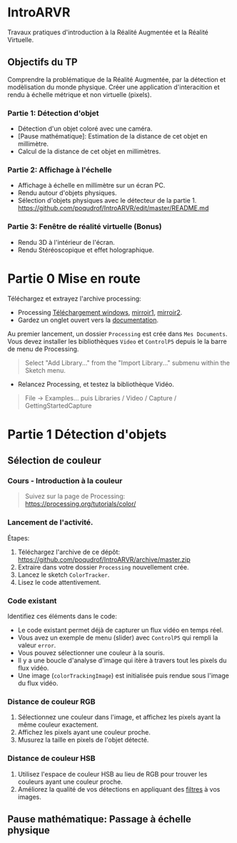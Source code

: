 # IntroARVR
Travaux pratiques d'introduction à la Réalité Augmentée et la Réalité Virtuelle. 



## Objectifs du TP

Comprendre la problématique de la Réalité Augmentée, par la détection et modèlisation du monde physique. 
Créer une application d'interacition et rendu à échelle métrique et non virtuelle (pixels). 

### Partie 1: Détection d'objet

* Détection d'un objet coloré avec une caméra. 
* [Pause mathématique]: Estimation de la distance de cet objet en millimètre.
* Calcul de la distance de cet objet en millimètres.

### Partie 2: Affichage à l'échelle

* Affichage à échelle en millimètre sur un écran PC. 
* Rendu autour d'objets physiques. 
* Sélection d'objets physiques avec le détecteur de la partie 1. https://github.com/poqudrof/IntroARVR/edit/master/README.md

### Partie 3: Fenêtre de réalité virtuelle (Bonus)

* Rendu 3D à l'intérieur de l'écran.
* Rendu Stéréoscopique et effet holographique.



# Partie 0 Mise en route 

Téléchargez et extrayez l'archive processing:

* Processing [Téléchargement windows](http://download.processing.org/processing-3.5.3-windows64.zip), [mirroir1](http://vps601605.ovh.net/rails/processing-3.5.3-windows64.zip), [mirroir2](http://dist.rea.lity.tech/libs/processing-3.5.3-windows64.zip).
* Gardez un onglet ouvert vers la [documentation](https://processing.org/reference/).

Au premier lancement, un dossier `Processing` est crée dans `Mes Documents`. 
Vous devez installer les bibliothèques `Video` et `ControlP5` depuis le la barre de menu de Processing.

> Select "Add Library..." from the "Import Library..." submenu within the Sketch menu.

* Relancez Processing, et testez la bibliothèque Vidéo. 

> File -> Examples... puis   Libraries / Video / Capture / GettingStartedCapture 


# Partie 1 Détection d'objets

## Sélection de couleur

### Cours - Introduction à la couleur

> Suivez sur la page de Processing: https://processing.org/tutorials/color/

### Lancement de l'activité. 

Étapes: 

1. Téléchargez l'archive de ce dépôt: https://github.com/poqudrof/IntroARVR/archive/master.zip
2. Extraire dans votre dossier `Processing` nouvellement crée. 
3. Lancez le sketch `ColorTracker`. 
4. Lisez le code attentivement. 

### Code existant

Identifiez ces éléments dans le code:

* Le code existant permet déjà de capturer un flux vidéo en temps réel. 
* Vous avez un exemple de menu (slider) avec `ControlP5` qui rempli la valeur `error`.  
* Vous pouvez sélectionner une couleur à la souris. 
* Il y a une boucle d'analyse d'image qui itère à travers tout les pixels du flux vidéo. 
* Une image (`colorTrackingImage`) est initialisée puis rendue sous l'image du flux vidéo. 

### Distance de couleur RGB

1. Sélectionnez une couleur dans l'image, et affichez les pixels ayant la même couleur exactement. 
2. Affichez les pixels ayant une couleur proche.
3. Musurez la taille en pixels de l'objet détecté. 

### Distance de couleur HSB

1. Utilisez l'espace de couleur HSB au lieu de RGB pour trouver les couleurs ayant une couleur proche. 
2. Améliorez la qualité de vos détections en appliquant des [filtres](https://processing.org/reference/filter_.html) à vos images. 

## Pause mathématique: Passage à échelle physique



